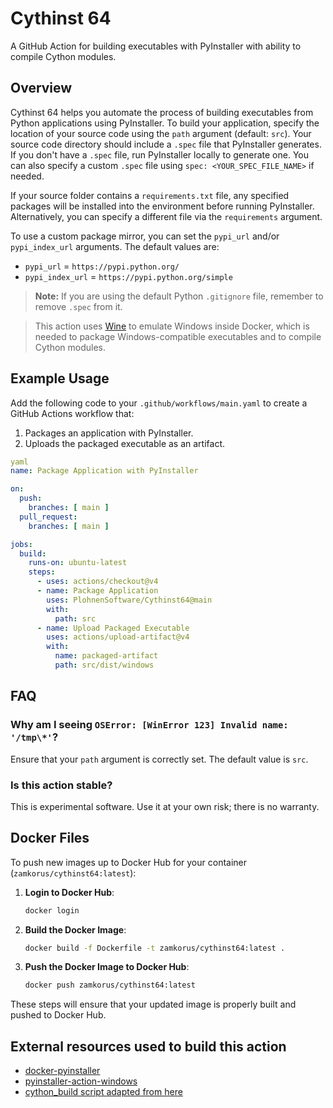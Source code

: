 # Cythinst 64

A GitHub Action for building executables with PyInstaller with ability to compile Cython modules.

## Overview
Cythinst 64 helps you automate the process of building executables from Python applications using PyInstaller. To build your application, specify the location of your source code using the `path` argument (default: `src`). Your source code directory should include a `.spec` file that PyInstaller generates. If you don't have a `.spec` file, run PyInstaller locally to generate one. You can also specify a custom `.spec` file using `spec: <YOUR_SPEC_FILE_NAME>` if needed.

If your source folder contains a `requirements.txt` file, any specified packages will be installed into the environment before running PyInstaller. Alternatively, you can specify a different file via the `requirements` argument.

To use a custom package mirror, you can set the `pypi_url` and/or `pypi_index_url` arguments. The default values are:

- `pypi_url` = `https://pypi.python.org/`
- `pypi_index_url` = `https://pypi.python.org/simple`

> **Note:** If you are using the default Python `.gitignore` file, remember to remove `.spec` from it.

> This action uses [Wine](https://www.winehq.org) to emulate Windows inside Docker, which is needed to package Windows-compatible executables and to compile Cython modules.

## Example Usage
Add the following code to your `.github/workflows/main.yaml` to create a GitHub Actions workflow that:

1. Packages an application with PyInstaller.
2. Uploads the packaged executable as an artifact.

```yaml
yaml
name: Package Application with PyInstaller

on:
  push:
    branches: [ main ]
  pull_request:
    branches: [ main ]

jobs:
  build:
    runs-on: ubuntu-latest
    steps:
      - uses: actions/checkout@v4
      - name: Package Application
        uses: PlohnenSoftware/Cythinst64@main
        with:
          path: src
      - name: Upload Packaged Executable
        uses: actions/upload-artifact@v4
        with:
          name: packaged-artifact
          path: src/dist/windows
```

## FAQ

### Why am I seeing `OSError: [WinError 123] Invalid name: '/tmp\*'`?
Ensure that your `path` argument is correctly set. The default value is `src`.

### Is this action stable?
This is experimental software. Use it at your own risk; there is no warranty.

## Docker Files

To push new images up to Docker Hub for your container (`zamkorus/cythinst64:latest`):

1. **Login to Docker Hub**:
   ```bash
   docker login
   ```

2. **Build the Docker Image**:
   ```bash
   docker build -f Dockerfile -t zamkorus/cythinst64:latest .
   ```

3. **Push the Docker Image to Docker Hub**:
   ```bash
   docker push zamkorus/cythinst64:latest
   ```

These steps will ensure that your updated image is properly built and pushed to Docker Hub.


## External resources used to build this action
- [docker-pyinstaller](https://github.com/cdrx/docker-pyinstaller)
- [pyinstaller-action-windows](https://github.com/JackMcKew/pyinstaller-action-windows)
- [cython_build script adapted from here](https://github.com/PlohnenSoftware/familiada_ZSP)

